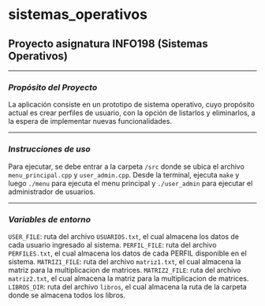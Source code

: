 # sistemas_operativos
## Proyecto asignatura INFO198 (Sistemas Operativos)

---

### ***Propósito del Proyecto***

La aplicación consiste en un prototipo de sistema operativo, cuyo propósito actual es crear perfiles de usuario, con la opción de listarlos y eliminarlos, a la espera de implementar nuevas funcionalidades.

---

### ***Instrucciones de uso***

Para ejecutar, se debe entrar a la carpeta `/src` donde se ubica el archivo `menu_principal.cpp` y `user_admin.cpp`. Desde la terminal, ejecuta `make` y luego `./menu` para ejecuta el menu principal y `./user_admin` para ejecutar el administrador de usuarios.

---

### ***Variables de entorno***

`USER_FILE`: ruta del archivo `USUARIOS.txt`, el cual almacena los datos de cada usuario ingresado al sistema.
`PERFIL_FILE`: ruta del archivo `PERFILES.txt`, el cual almacena los datos de cada PERFIL disponible en el sistema.
`MATRIZ1_FILE`: ruta del archivo `matriz1.txt`, el cual almacena la matriz para la multiplicacion de matrices.
`MATRIZ2_FILE`: ruta del archivo `matriz2.txt`, el cual almacena la matriz para la multiplicacion de matrices.
`LIBROS_DIR`: ruta del archivo `libros`, el cual almacena la ruta de la carpeta donde se almacena todos los libros.

